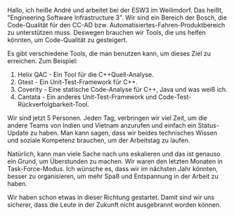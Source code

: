 Hallo, ich heiße André und arbeitet bei der ESW3 im Weilimdorf. Das heißt, "Engineering Software Infrastructure 3". 
Wir sind ein Bereich der Bosch, die Code-Qualität für den CC-AD bzw. Automatisiertes-Fahren-Produktbereich zu unterstützen muss. 
Deswegen brauchen wir Tools, die uns helfen könnten, um Code-Qualität zu gesteigert. 

Es gibt verschiedene Tools, die man benutzen kann, um dieses Ziel zu erreichen. Zum Beispiel:

1. Helix QAC - Ein Tool für die C++Quell-Analyse.
2. Gtest - Ein Unit-Test-Framework für C++.
3. Coverity - Eine statische Code-Analyse für C++, Java und was weiß ich. 
4. Cantata - Ein anderes Unit-Test-Framework und Code-Test-Rückverfolgbarkeit-Tool.

Wir sind jetzt 5 Personen. Jeden Tag, verbringen wir viel Zeit, um die andere Teams von Indien und Vietnam anzurufen und einfach ein Status-Update zu haben.
Man kann sagen, dass wir beides technisches Wissen und soziale Kompetenz brauchen, um der Arbeitstag zu laufen.

Natürlich, kann man viele Sache nach uns eskalieren und das ist genauso ein Grund, um Überstunden zu machen. 
Wir waren den letzten Monaten in Task-Force-Modus. 
Ich wünsche es, dass wir im nächsten Jahr könnten,  besser zu organisieren, um mehr Spaß und Entspannung in der Arbeit zu haben. 

Wir haben schon etwas in dieser Richtung gestartet. Damit sind wir uns sicherer, dass die Leute in der Zukunft nicht ausgebrannt worden können.
